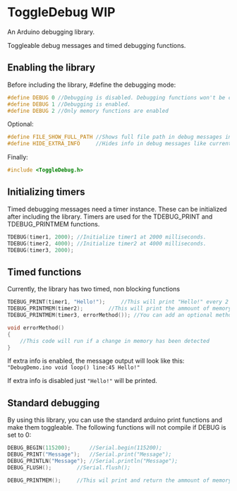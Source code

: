 # ToggleDebug WIP

An Arduino debugging library.

Toggleable debug messages and timed debugging functions.

## Enabling the library

Before including the library, #define the debugging mode:


```cpp
#define DEBUG 0 //Debugging is disabled. Debugging functions won't be compiled
#define DEBUG 1 //Debugging is enabled.
#define DEBUG 2 //Only memory functions are enabled
```

Optional:
```cpp
#define FILE_SHOW_FULL_PATH //Shows full file path in debug messages instead of file name.
#define HIDE_EXTRA_INFO     //Hides info in debug messages like current line and method, millis and filename.
```
Finally: 
```cpp
#include <ToggleDebug.h>
```

## Initializing timers

Timed debugging messages need a timer instance. These can be initialized after including the library.
Timers are used for the TDEBUG_PRINT and TDEBUG_PRINTMEM functions.

```cpp
TDEBUG(timer1, 2000); //Initialize timer1 at 2000 milliseconds.
TDEBUG(timer2, 4000); //Initialize timer2 at 4000 milliseconds.
TDEBUG(timer3, 2000);
```

## Timed functions

Currently, the library has two timed, non blocking functions

```cpp
TDEBUG_PRINT(timer1, "Hello!"); 	//This will print "Hello!" every 2 seconds
TDEBUG_PRINTMEM(timer2); 		//This will print the ammount of memory left between stack and heap every 4 seconds.
TDEBUG_PRINTMEM(timer3, errorMethod()); //You can add an optional method as second parameter. This method will be called if a change in memory has been detected.

void errorMethod()
{
	//This code will run if a change in memory has been detected
}
```

If extra info is enabled, the message output will look like this:
`"DebugDemo.ino void loop() line:45 Hello!"`

If extra info is disabled just `"Hello!"` will be printed.

## Standard debugging

By using this library, you can use the standard arduino print functions and make them toggleable. The following functions will not compile if DEBUG is set to 0:

```cpp
DEBUG_BEGIN(115200); 	  //Serial.begin(115200);
DEBUG_PRINT("Message");	  //Serial.print("Message");
DEBUG_PRINTLN("Message"); //Serial.println("Message");
DEBUG_FLUSH();		  //Serial.flush();

DEBUG_PRINTMEM(); 	  //This wil print and return the ammount of memory left between stack and heap.
```
